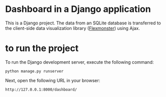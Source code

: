 # Dashboard in a Django application
This is a Django project. The data from an SQLite database is transferred to the client-side data visualization library ([Flexmonster](https://www.flexmonster.com/?r=git_vr)) using Ajax.


# to run the project

To run the Django development server, execute the following command:

`python manage.py runserver`

Next, open the following URL in your browser:

`http://127.0.0.1:8000/dashboard/`


